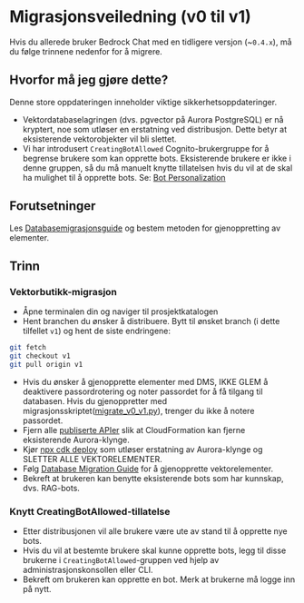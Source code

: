 # Migrasjonsveiledning (v0 til v1)

Hvis du allerede bruker Bedrock Chat med en tidligere versjon (~`0.4.x`), må du følge trinnene nedenfor for å migrere.

## Hvorfor må jeg gjøre dette?

Denne store oppdateringen inneholder viktige sikkerhetsoppdateringer.

- Vektordatabaselagringen (dvs. pgvector på Aurora PostgreSQL) er nå kryptert, noe som utløser en erstatning ved distribusjon. Dette betyr at eksisterende vektorobjekter vil bli slettet.
- Vi har introdusert `CreatingBotAllowed` Cognito-brukergruppe for å begrense brukere som kan opprette bots. Eksisterende brukere er ikke i denne gruppen, så du må manuelt knytte tillatelsen hvis du vil at de skal ha mulighet til å opprette bots. Se: [Bot Personalization](../../README.md#bot-personalization)

## Forutsetninger

Les [Databasemigrasjonsguide](./DATABASE_MIGRATION_nb-NO.md) og bestem metoden for gjenoppretting av elementer.

## Trinn

### Vektorbutikk-migrasjon

- Åpne terminalen din og naviger til prosjektkatalogen
- Hent branchen du ønsker å distribuere. Bytt til ønsket branch (i dette tilfellet `v1`) og hent de siste endringene:

```sh
git fetch
git checkout v1
git pull origin v1
```

- Hvis du ønsker å gjenopprette elementer med DMS, IKKE GLEM å deaktivere passordrotering og noter passordet for å få tilgang til databasen. Hvis du gjenoppretter med migrasjonsskriptet([migrate_v0_v1.py](./migrate_v0_v1.py)), trenger du ikke å notere passordet.
- Fjern alle [publiserte APIer](../PUBLISH_API_nb-NO.md) slik at CloudFormation kan fjerne eksisterende Aurora-klynge.
- Kjør [npx cdk deploy](../README.md#deploy-using-cdk) som utløser erstatning av Aurora-klynge og SLETTER ALLE VEKTORELEMENTER.
- Følg [Database Migration Guide](./DATABASE_MIGRATION_nb-NO.md) for å gjenopprette vektorelementer.
- Bekreft at brukeren kan benytte eksisterende bots som har kunnskap, dvs. RAG-bots.

### Knytt CreatingBotAllowed-tillatelse

- Etter distribusjonen vil alle brukere være ute av stand til å opprette nye bots.
- Hvis du vil at bestemte brukere skal kunne opprette bots, legg til disse brukerne i `CreatingBotAllowed`-gruppen ved hjelp av administrasjonskonsollen eller CLI.
- Bekreft om brukeren kan opprette en bot. Merk at brukerne må logge inn på nytt.